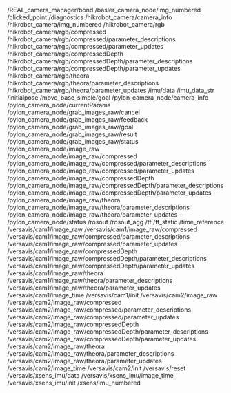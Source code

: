 /REAL_camera_manager/bond
/basler_camera_node/img_numbered
/clicked_point
/diagnostics
/hikrobot_camera/camera_info
/hikrobot_camera/img_numbered
/hikrobot_camera/rgb
/hikrobot_camera/rgb/compressed
/hikrobot_camera/rgb/compressed/parameter_descriptions
/hikrobot_camera/rgb/compressed/parameter_updates
/hikrobot_camera/rgb/compressedDepth
/hikrobot_camera/rgb/compressedDepth/parameter_descriptions
/hikrobot_camera/rgb/compressedDepth/parameter_updates
/hikrobot_camera/rgb/theora
/hikrobot_camera/rgb/theora/parameter_descriptions
/hikrobot_camera/rgb/theora/parameter_updates
/imu/data
/imu_data_str
/initialpose
/move_base_simple/goal
/pylon_camera_node/camera_info
/pylon_camera_node/currentParams
/pylon_camera_node/grab_images_raw/cancel
/pylon_camera_node/grab_images_raw/feedback
/pylon_camera_node/grab_images_raw/goal
/pylon_camera_node/grab_images_raw/result
/pylon_camera_node/grab_images_raw/status
/pylon_camera_node/image_raw
/pylon_camera_node/image_raw/compressed
/pylon_camera_node/image_raw/compressed/parameter_descriptions
/pylon_camera_node/image_raw/compressed/parameter_updates
/pylon_camera_node/image_raw/compressedDepth
/pylon_camera_node/image_raw/compressedDepth/parameter_descriptions
/pylon_camera_node/image_raw/compressedDepth/parameter_updates
/pylon_camera_node/image_raw/theora
/pylon_camera_node/image_raw/theora/parameter_descriptions
/pylon_camera_node/image_raw/theora/parameter_updates
/pylon_camera_node/status
/rosout
/rosout_agg
/tf
/tf_static
/time_reference
/versavis/cam1/image_raw
/versavis/cam1/image_raw/compressed
/versavis/cam1/image_raw/compressed/parameter_descriptions
/versavis/cam1/image_raw/compressed/parameter_updates
/versavis/cam1/image_raw/compressedDepth
/versavis/cam1/image_raw/compressedDepth/parameter_descriptions
/versavis/cam1/image_raw/compressedDepth/parameter_updates
/versavis/cam1/image_raw/theora
/versavis/cam1/image_raw/theora/parameter_descriptions
/versavis/cam1/image_raw/theora/parameter_updates
/versavis/cam1/image_time
/versavis/cam1/init
/versavis/cam2/image_raw
/versavis/cam2/image_raw/compressed
/versavis/cam2/image_raw/compressed/parameter_descriptions
/versavis/cam2/image_raw/compressed/parameter_updates
/versavis/cam2/image_raw/compressedDepth
/versavis/cam2/image_raw/compressedDepth/parameter_descriptions
/versavis/cam2/image_raw/compressedDepth/parameter_updates
/versavis/cam2/image_raw/theora
/versavis/cam2/image_raw/theora/parameter_descriptions
/versavis/cam2/image_raw/theora/parameter_updates
/versavis/cam2/image_time
/versavis/cam2/init
/versavis/reset
/versavis/xsens_imu/data
/versavis/xsens_imu/image_time
/versavis/xsens_imu/init
/xsens/imu_numbered
